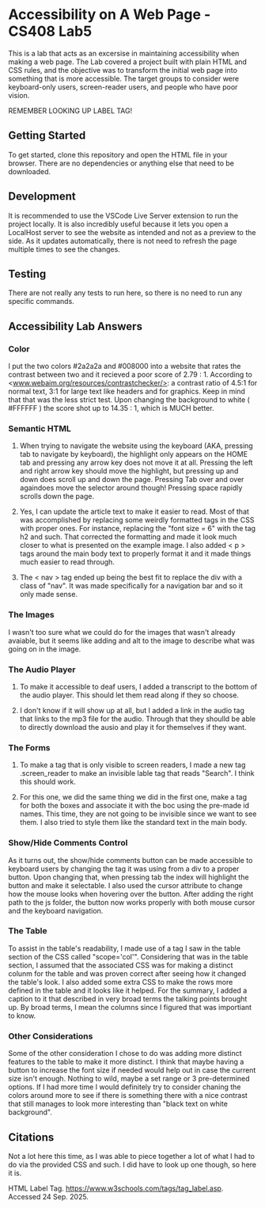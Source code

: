# Accessibility on A Web Page - CS408 Lab5

This is a lab that acts as an excersise in maintaining accessibility when making a web page. The Lab covered a project built with plain HTML and CSS rules, and the objective was to transform the initial web page into something that is more accessible. The target groups to consider were keyboard-only users, screen-reader users, and people who have poor vision.

REMEMBER LOOKING UP LABEL TAG!

## Getting Started

To get started, clone this repository and open the HTML file in your browser.
There are no dependencies or anything else that need to be downloaded.

## Development

It is recommended to use the VSCode Live Server extension to run the project
locally. It is also incredibly useful because it lets you open a LocalHost server to see the website as intended and not as a preview to the side. As it updates automatically, there is not need to refresh the page multiple times to see the changes.

## Testing

There are not really any tests to run here, so there is no need to run any specific commands.

## Accessibility Lab Answers

### Color

I put the two colors #2a2a2a and #008000 into a website that rates the contrast between two
and it recieved a poor score of 2.79 : 1. According to <www.webaim.org/resources/contrastchecker/>:
a contrast ratio of 4.5:1 for normal text, 3:1 for large text like headers and for graphics.
Keep in mind that that was the less strict test. Upon changing the background to white ( #FFFFFF )
the score shot up to 14.35 : 1, which is MUCH better.

### Semantic HTML

1. When trying to navigate the website using the keyboard (AKA, pressing tab to navigate by keyboard), the highlight only appears on the HOME tab and pressing any arrow key
does not move it at all. Pressing the left and right arrow key should move the highlight, but pressing up and down does scroll up and down the page. Pressing Tab over and over againdoes move the selector around though! Pressing space rapidly scrolls down the page.

2. Yes, I can update the article text to make it easier to read. Most of that was accomplished by replacing some weirdly formatted tags in the CSS with proper ones. For instance, replacing the "font size = 6" with the tag h2 and such. That corrected the formatting and made it look much closer to what is presented on the example image. I also added < p > tags around the main body text to properly format it and it made things much easier to read through.

3. The < nav > tag ended up being the best fit to replace the div with a class of "nav". It was made specifically for a navigation bar and so it only made sense.

### The Images

I wasn't too sure what we could do for the images that wasn't already avaiable, but it seems like adding and alt to the image to describe what was going on in the image.

### The Audio Player

1. To make it accessible to deaf users, I added a transcript to the bottom of the audio player.
This should let them read along if they so choose.

2. I don't know if it will show up at all, but I added a link in the audio tag that links to the mp3 file for the audio. Through that they shoulld be able to directly download the ausio and play it
for themselves if they want.

### The Forms

1. To make a tag that is only visible to screen readers, I made a new tag .screen_reader to make an invisible lable tag that reads "Search". I think this should work.

2. For this one, we did the same thing we did in the first one, make a tag for both the boxes and associate it with the boc using the pre-made id names. This time, they are not going to be invisible since we want to see them. I also tried to style them like the standard text in the main body.

### Show/Hide Comments Control

As it turns out, the show/hide comments button can be made accessible to keyboard users by changing the tag it was using from a div to a proper button. Upon changing that, when pressing tab the index will highlight the button and make it selectable. I also used the cursor attribute to change how the mouse looks when hovering over the button. After adding the right path to the js folder, the button now works properly with both mouse cursor and the keyboard navigation.

### The Table

To assist in the table's readability, I made use of a tag I saw in the table section of the CSS called "scope='col'". Considering that was in the table section, I assumed that the associated CSS was for making a distinct colunm for the table and was proven correct after seeing how it changed the table's look. I also added some extra CSS to make the rows more defined in the table and it looks like it helped. For the summary, I added a caption to it that described in very broad terms the talking points brought up. By broad terms, I mean the columns since I figured that was importiant to know.

### Other Considerations

Some of the other consideration I chose to do was adding more distinct features to the table to make it more distinct. I think that maybe having a button to increase the font size if needed would help out in case the current size isn't enough. Nothing to wild, maybe a set range or 3 pre-determined options. If I had more time I would definitely try to consider chaning the colors around more to see if there is something there with a nice contrast that still manages to look more interesting than "black text on white background".

## Citations

Not a lot here this time, as I was able to piece together a lot of what I had to do via the provided CSS and such. I did have to look up one though, so here it is.

HTML Label Tag. https://www.w3schools.com/tags/tag_label.asp. Accessed 24 Sep. 2025.
